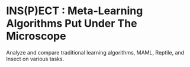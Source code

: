 # INS(P)ECT : Meta-Learning Algorithms Put Under The Microscope
Analyze and compare traditional learning algorithms, MAML, Reptile, and Insect on various tasks.
